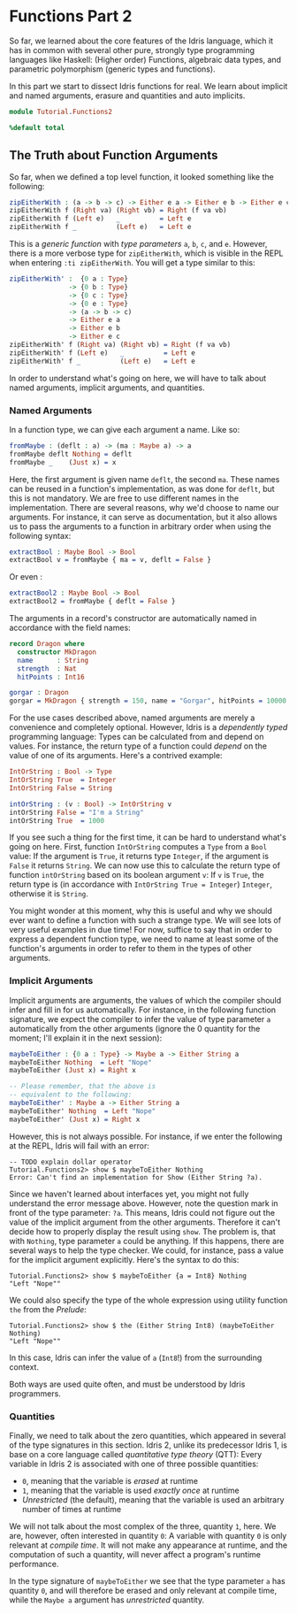# Functions Part 2

So far, we learned about the core features of the Idris
language, which it has in common with several other
pure, strongly type programming languages like Haskell:
(Higher order) Functions, algebraic data types, and parametric
polymorphism (generic types and functions).

In this part we start to dissect Idris functions for real.
We learn about implicit and named arguments, erasure and
quantities and auto implicits.

```idris
module Tutorial.Functions2

%default total
```

## The Truth about Function Arguments

So far, when we defined a top level function, it looked something
like the following:

```idris
zipEitherWith : (a -> b -> c) -> Either e a -> Either e b -> Either e c
zipEitherWith f (Right va) (Right vb) = Right (f va vb)
zipEitherWith f (Left e)   _          = Left e
zipEitherWith f _          (Left e)   = Left e
```

This is a *generic function* with *type parameters* `a`, `b`, `c`, and `e`.
However, there is a more verbose type for `zipEitherWith`, which is
visible in the REPL when entering `:ti zipEitherWith`. You will get a type
similar to this:

```idris
zipEitherWith' :  {0 a : Type}
               -> {0 b : Type}
               -> {0 c : Type}
               -> {0 e : Type}
               -> (a -> b -> c)
               -> Either e a
               -> Either e b
               -> Either e c
zipEitherWith' f (Right va) (Right vb) = Right (f va vb)
zipEitherWith' f (Left e)   _          = Left e
zipEitherWith' f _          (Left e)   = Left e
```

In order to understand what's going on here, we will have to talk about
named arguments, implicit arguments, and quantities.

### Named Arguments

In a function type, we can give each argument a name. Like so:

```idris
fromMaybe : (deflt : a) -> (ma : Maybe a) -> a
fromMaybe deflt Nothing = deflt
fromMaybe _    (Just x) = x
```

Here, the first argument is given name `deflt`, the second `ma`. These
names can be reused in a function's implementation, as was done for `deflt`,
but this is not mandatory. We are free to use different names in the
implementation. There are several reasons, why we'd choose to name our
arguments. For instance, it can serve as documentation, but it also
allows us to pass the arguments to a function in arbitrary order
when using the following syntax:

```idris
extractBool : Maybe Bool -> Bool
extractBool v = fromMaybe { ma = v, deflt = False }
```

Or even :

```idris
extractBool2 : Maybe Bool -> Bool
extractBool2 = fromMaybe { deflt = False }
```

The arguments in a record's constructor are automatically named
in accordance with the field names:

```idris
record Dragon where
  constructor MkDragon
  name      : String
  strength  : Nat
  hitPoints : Int16

gorgar : Dragon
gorgar = MkDragon { strength = 150, name = "Gorgar", hitPoints = 10000 }
```

For the use cases described above, named arguments are merely a
convenience and completely optional. However, Idris is a *dependently typed*
programming language: Types can be calculated from and depend on
values. For instance, the return type of a function could *depend* on
the value of one of its arguments. Here's a contrived example:

```idris
IntOrString : Bool -> Type
IntOrString True  = Integer
IntOrString False = String

intOrString : (v : Bool) -> IntOrString v
intOrString False = "I'm a String"
intOrString True  = 1000
```

If you see such a thing for the first time, it can be hard to understand
what's going on here. First, function `IntOrString` computes a `Type`
from a `Bool` value: If the argument is `True`, it returns type `Integer`,
if the argument is `False` it returns `String`. We can now use this to
calculate the return type of function `intOrString` based on its
boolean argument `v`: If `v` is `True`, the return type is (in accordance
with `IntOrString True = Integer`) `Integer`, otherwise it is `String`.

You might wonder at this moment, why this is useful and why we should
ever want to define a function with such a strange type. We will see
lots of very useful examples in due time! For now, suffice to say that
in order to express a dependent function type, we need to name
at least some of the function's arguments in order to refer to them
in the types of other arguments.

### Implicit Arguments

Implicit arguments are arguments, the values of which the compiler
should infer and fill in for us automatically. For instance, in
the following function signature, we expect the compiler to
infer the value of type parameter `a` automatically from the
other arguments (ignore the 0 quantity for the moment; I'll explain
it in the next session):

```idris
maybeToEither : {0 a : Type} -> Maybe a -> Either String a
maybeToEither Nothing  = Left "Nope"
maybeToEither (Just x) = Right x

-- Please remember, that the above is
-- equivalent to the following:
maybeToEither' : Maybe a -> Either String a
maybeToEither' Nothing  = Left "Nope"
maybeToEither' (Just x) = Right x
```

However, this is not always possible. For instance, if we enter the following
at the REPL, Idris will fail with an error:

```repl
-- TODO explain dollar operator
Tutorial.Functions2> show $ maybeToEither Nothing
Error: Can't find an implementation for Show (Either String ?a).
```

Since we haven't learned about interfaces yet, you might not fully understand
the error message above. However, note the question mark in front of the
type parameter: `?a`. This means, Idris could not figure out the
value of the implicit argument from the other arguments. Therefore it
can't decide how to properly display the result using `show`.
The problem is, that with `Nothing`, type parameter `a` could be anything.
If this happens, there are several ways to help the type checker.
We could, for instance, pass a value for the implicit argument
explicitly. Here's the syntax to do this:

```repl
Tutorial.Functions2> show $ maybeToEither {a = Int8} Nothing
"Left "Nope""
```

We could also specify the type of the whole expression using
utility function `the` from the *Prelude*:

```repl
Tutorial.Functions2> show $ the (Either String Int8) (maybeToEither Nothing)
"Left "Nope""
```

In this case, Idris can infer the value of `a` (`Int8`!) from the
surrounding context.

Both ways are used quite often, and must be understood by Idris
programmers.

### Quantities

Finally, we need to talk about the zero quantities, which appeared
in several of the type signatures in this section. Idris 2, unlike
its predecessor Idris 1, is base on a core language called
*quantitative type theory* (QTT): Every variable in Idris 2 is
associated with one of three possible quantities:

* `0`, meaning that the variable is *erased* at runtime
* `1`, meaning that the variable is used *exactly once* at runtime
* *Unrestricted* (the default), meaning that the variable is used
an arbitrary number of times at runtime

We will not talk about the most complex of the three, quantity `1`, here.
We are, however, often interested in quantity `0`: A variable with
quantity `0` is only relevant at *compile time*. It will not make
any appearance at runtime, and the computation of such a quantity, will
never affect a program's runtime performance.

In the type signature of `maybeToEither` we see that the type
parameter `a` has quantity `0`, and will therefore be erased and
only relevant at compile time, while the `Maybe a` argument
has *unrestricted* quantity.

<!-- vi: filetype=idris2
-->
